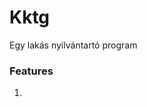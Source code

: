 # Kktg


Egy lakás nyilvántartó program

### Features

1.                                                                                                                                                                           
 